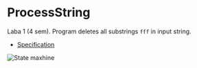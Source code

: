 ProcessString
=============

Laba 1 (4 sem). Program deletes all substrings `fff` in input string.

- [Specification](https://github.com/Diego2la/ProcessString/blob/master/task/)

![State maxhine](https://github.com/Diego2la/ProcessString/blob/master/StateMachine/State_machine.jpg "")
